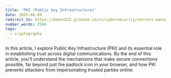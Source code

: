 ```yaml
---
title: 'PKI (Public key Infrastructure)'
date: 2025-06-09
redirect_to: https://kmanu225.gitbook.io/cs/cybersecurity/secrets-management/pki-public-key-infrastructure
number_words: 2500
tags:
  - cryptography
---
```


In this article, I explore Public Key Infrastructure (PKI) and its essential role in establishing trust across digital communications. By the end of this article, you'll understand the mechanisms that make secure connections possible, far beyond just the padlock icon in your browser, and how PKI prevents attackers from impersonating trusted parties online.
